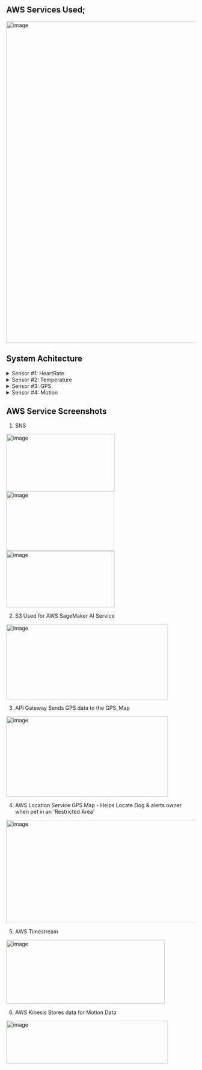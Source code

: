 
## AWS Services Used;
<img width="1432" height="856" alt="image" src="https://github.com/user-attachments/assets/94b96f88-d51d-4b74-a66e-a136a905a95b" />

## System Achitecture
<details>
  <summary>Sensor #1: HeartRate</summary>
  <img width="1360" height="912" alt="image" src="https://github.com/user-attachments/assets/986d4110-7d36-40e9-a0e1-95cbbd2c44a4" />
</details>

<details>
  <summary>Sensor #2: Temperature</summary>
  <img width="1114" height="894" alt="image" src="https://github.com/user-attachments/assets/3098c5a4-e52f-4c11-8a1a-2ff338e3ce0f" />
</details>

<details>
  <summary>Sensor #3: GPS</summary>
  <img width="1220" height="926" alt="image" src="https://github.com/user-attachments/assets/2b3fa58b-cccf-4f9a-a90c-b7cf92e024fa" />
</details>

<details>
  <summary>Sensor #4: Motion</summary>
  <img width="1146" height="884" alt="image" src="https://github.com/user-attachments/assets/cbf4c027-3780-419a-9d35-7ff784fd5a28" />
</details>

## AWS Service Screenshots
1. SNS
<img width="289" height="152" alt="image" src="https://github.com/user-attachments/assets/575fbdc5-1d50-4627-a9b9-72853a2e8f03" />
<img width="287" height="159" alt="image" src="https://github.com/user-attachments/assets/bbfe90fc-0f87-4b85-877b-d5232d2da4a2" />
<img width="288" height="150" alt="image" src="https://github.com/user-attachments/assets/f77bedb1-1e37-4d28-8915-60b4daf5450e" />


2. S3
Used for AWS SageMaker AI Service
<img width="430" height="200" alt="image" src="https://github.com/user-attachments/assets/9c31b47c-5144-4195-939c-4550a6ce94a3" />

3. API Gateway
Sends GPS data to the GPS_Map
<img width="430" height="214" alt="image" src="https://github.com/user-attachments/assets/bb32dd49-f201-48b0-881c-b1dd0d053a6f" />

4. AWS Location Service
GPS Map - Helps Locate Dog & alerts owner when pet in an 'Restricted Area'
<img width="506" height="274" alt="image" src="https://github.com/user-attachments/assets/6bf82aa1-3846-4c7e-bd1d-f798c8923787" />

5. AWS Timestream
<img width="421" height="170" alt="image" src="https://github.com/user-attachments/assets/7a69d912-6d23-4450-b67d-c87b25654a7a" />

6. AWS Kinesis
Stores data for Motion Data
<img width="430" height="114" alt="image" src="https://github.com/user-attachments/assets/63656459-493b-4ccd-8bfe-b7c36ec8c3de" />

